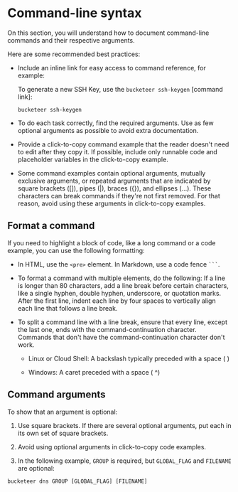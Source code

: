 # Command-line syntax

On this section, you will understand how to document command-line commands and their respective arguments.

Here are some recommended best practices:

- Include an inline link for easy access to command reference, for example:

    To generate a new SSH Key, use the `bucketeer ssh-keygen` [command link]:

    ```command-line
    bucketeer ssh-keygen
    ```

- To do each task correctly, find the required arguments. Use as few optional arguments as possible to avoid extra documentation.

- Provide a click-to-copy command example that the reader doesn't need to edit after they copy it. If possible, include only runnable code and placeholder variables in the click-to-copy example.

- Some command examples contain optional arguments, mutually exclusive arguments, or repeated arguments that are indicated by square brackets ([]), pipes (|), braces ({}), and ellipses (...). These characters can break commands if they're not first removed. For that reason, avoid using these arguments in click-to-copy examples.

## Format a command

If you need to highlight a block of code, like a long command or a code example, you can use the following formatting:

- In HTML, use the `<pre>` element.
In Markdown, use a code fence <code>```</code>.

- To format a command with multiple elements, do the following:
If a line is longer than 80 characters, add a line break before certain characters, like a single hyphen, double hyphen, underscore, or quotation marks. After the first line, indent each line by four spaces to vertically align each line that follows a line break.

- To split a command line with a line break, ensure that every line, except the last one, ends with the command-continuation character. Commands that don't have the command-continuation character don't work.

  - Linux or Cloud Shell: A backslash typically preceded with a space ( \)

  - Windows: A caret preceded with a space ( ^)

## Command arguments

To show that an argument is optional:

1. Use square brackets.
If there are several optional arguments, put each in its own set of square brackets.
2. Avoid using optional arguments in click-to-copy code examples.

3. In the following example, `GROUP` is required, but `GLOBAL_FLAG` and `FILENAME` are optional:

```command-line
bucketeer dns GROUP [GLOBAL_FLAG] [FILENAME]
```
